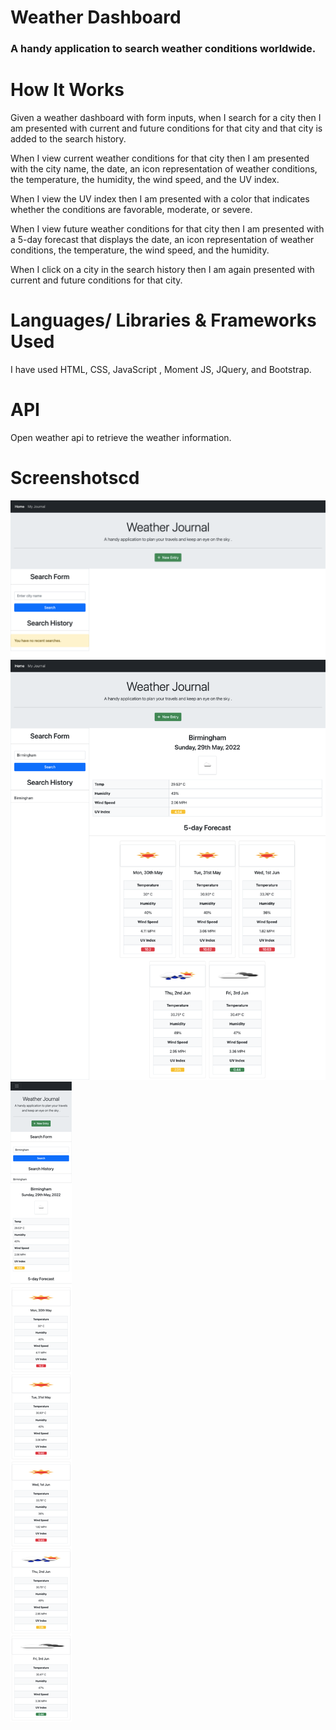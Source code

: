 # Weather Dashboard

### A handy application to search weather conditions worldwide.

# How It Works

Given a weather dashboard with form inputs,
when I search for a city
then I am presented with current and future conditions for that city and that city is added to the search history.

When I view current weather conditions for that city
then I am presented with the city name, the date, an icon representation of weather conditions, the temperature, the humidity, the wind speed, and the UV index.

When I view the UV index
then I am presented with a color that indicates whether the conditions are favorable, moderate, or severe.

When I view future weather conditions for that city
then I am presented with a 5-day forecast that displays the date, an icon representation of weather conditions, the temperature, the wind speed, and the humidity.

When I click on a city in the search history
then I am again presented with current and future conditions for that city.

# Languages/ Libraries & Frameworks Used

I have used HTML, CSS, JavaScript , Moment JS, JQuery, and Bootstrap.

# API

Open weather api to retrieve the weather information.

# Screenshotscd

![desktop-screenshot](./assets/screenshots/startweather.png)
![desktop-screenshot](./assets/screenshots/weathersearch.png)
![mobile-screenshot](./assets/screenshots/mobileweather.png)
